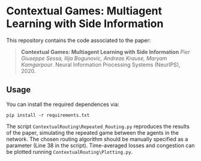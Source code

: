 # Contextual Games: Multiagent Learning with Side Information


This repository contains the code associated to the paper:
> **Contextual Games: Multiagent Learning with Side Information**
> *Pier Giuseppe Sessa, Ilija Bogunovic, Andreas Krause, Maryam Kamgarpour*.
> Neural Information Processing Systems (NeurIPS), 2020.

Usage
-- 

You can install the required dependences via: 
```setup
pip install -r requirements.txt
```

The script `ContextualRouting\Repeated_Routing.py` reproduces the results of the paper, simulating the repeated game between the agents in the network. The chosen routing algorithm should be manually specified as a parameter (Line 38 in the script). 
Time-averaged losses and congestion can be plotted running `ContextualRouting\Plotting.py`.
